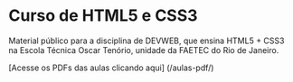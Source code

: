 # Curso de HTML5 e CSS3

Material público para a disciplina de DEVWEB, que ensina HTML5 + CSS3 na Escola Técnica Oscar Tenório, unidade da FAETEC do Rio de Janeiro.

[Acesse os PDFs das aulas clicando aqui] (/aulas-pdf/)
